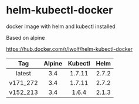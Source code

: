 # helm-kubectl-docker
docker image with helm and kubectl installed

Based on alpine

https://hub.docker.com/r/lwolf/helm-kubectl-docker

|Tag       | Alpine |   Kubectl    | Helm |
|:--------:|:------:|:------------:|:----:|
|latest    |3.4     |1.7.11        |2.7.2 |
|v171_272  |3.4     |1.7.11        |2.7.2 |
|v152_213  |3.4     |1.6.4         |2.1.3 |


